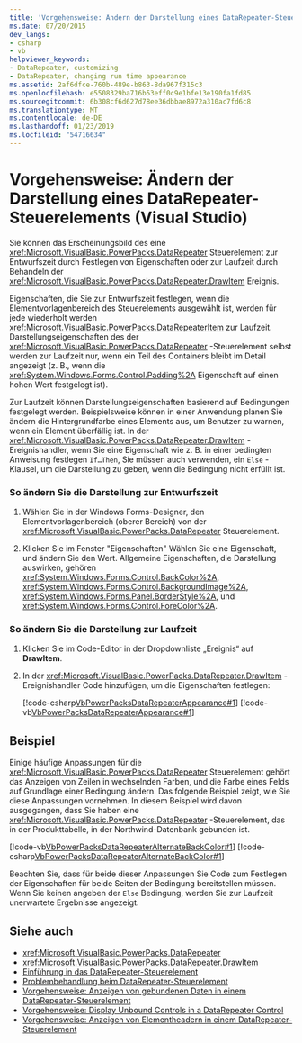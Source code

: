```yaml
---
title: 'Vorgehensweise: Ändern der Darstellung eines DataRepeater-Steuerelements (Visual Studio)'
ms.date: 07/20/2015
dev_langs:
- csharp
- vb
helpviewer_keywords:
- DataRepeater, customizing
- DataRepeater, changing run time appearance
ms.assetid: 2af6dfce-760b-489e-b863-8da967f315c3
ms.openlocfilehash: e5508329ba716b53eff0c9e1bfe13e190fa1fd85
ms.sourcegitcommit: 6b308cf6d627d78ee36dbbae8972a310ac7fd6c8
ms.translationtype: MT
ms.contentlocale: de-DE
ms.lasthandoff: 01/23/2019
ms.locfileid: "54716634"
---
```

# <a name="how-to-change-the-appearance-of-a-datarepeater-control-visual-studio"></a>Vorgehensweise: Ändern der Darstellung eines DataRepeater-Steuerelements (Visual Studio)
Sie können das Erscheinungsbild des eine <xref:Microsoft.VisualBasic.PowerPacks.DataRepeater> Steuerelement zur Entwurfszeit durch Festlegen von Eigenschaften oder zur Laufzeit durch Behandeln der <xref:Microsoft.VisualBasic.PowerPacks.DataRepeater.DrawItem> Ereignis.  
  
 Eigenschaften, die Sie zur Entwurfszeit festlegen, wenn die Elementvorlagenbereich des Steuerelements ausgewählt ist, werden für jede wiederholt werden <xref:Microsoft.VisualBasic.PowerPacks.DataRepeaterItem> zur Laufzeit. Darstellungseigenschaften des der <xref:Microsoft.VisualBasic.PowerPacks.DataRepeater> -Steuerelement selbst werden zur Laufzeit nur, wenn ein Teil des Containers bleibt im Detail angezeigt (z. B., wenn die <xref:System.Windows.Forms.Control.Padding%2A> Eigenschaft auf einen hohen Wert festgelegt ist).  
  
 Zur Laufzeit können Darstellungseigenschaften basierend auf Bedingungen festgelegt werden. Beispielsweise können in einer Anwendung planen Sie ändern die Hintergrundfarbe eines Elements aus, um Benutzer zu warnen, wenn ein Element überfällig ist. In der <xref:Microsoft.VisualBasic.PowerPacks.DataRepeater.DrawItem> -Ereignishandler, wenn Sie eine Eigenschaft wie z. B. in einer bedingten Anweisung festlegen `If…Then`, Sie müssen auch verwenden, ein `Else` -Klausel, um die Darstellung zu geben, wenn die Bedingung nicht erfüllt ist.  
  
### <a name="to-change-the-appearance-at-design-time"></a>So ändern Sie die Darstellung zur Entwurfszeit  
  
1.  Wählen Sie in der Windows Forms-Designer, den Elementvorlagenbereich (oberer Bereich) von der <xref:Microsoft.VisualBasic.PowerPacks.DataRepeater> Steuerelement.  
  
2.  Klicken Sie im Fenster "Eigenschaften" Wählen Sie eine Eigenschaft, und ändern Sie den Wert. Allgemeine Eigenschaften, die Darstellung auswirken, gehören <xref:System.Windows.Forms.Control.BackColor%2A>, <xref:System.Windows.Forms.Control.BackgroundImage%2A>, <xref:System.Windows.Forms.Panel.BorderStyle%2A>, und <xref:System.Windows.Forms.Control.ForeColor%2A>.  
  
### <a name="to-change-the-appearance-at-run-time"></a>So ändern Sie die Darstellung zur Laufzeit  
  
1.  Klicken Sie im Code-Editor in der Dropdownliste „Ereignis“ auf **DrawItem**.  
  
2.  In der <xref:Microsoft.VisualBasic.PowerPacks.DataRepeater.DrawItem> -Ereignishandler Code hinzufügen, um die Eigenschaften festlegen:  
  
     [!code-csharp[VbPowerPacksDataRepeaterAppearance#1](../../../visual-basic/developing-apps/windows-forms/codesnippet/CSharp/how-to-change-the-appearance-of-a-datarepeater-control-visual-studio_1.cs)]
     [!code-vb[VbPowerPacksDataRepeaterAppearance#1](../../../visual-basic/developing-apps/windows-forms/codesnippet/VisualBasic/how-to-change-the-appearance-of-a-datarepeater-control-visual-studio_1.vb)]  
  
## <a name="example"></a>Beispiel  
 Einige häufige Anpassungen für die <xref:Microsoft.VisualBasic.PowerPacks.DataRepeater> Steuerelement gehört das Anzeigen von Zeilen in wechselnden Farben, und die Farbe eines Felds auf Grundlage einer Bedingung ändern. Das folgende Beispiel zeigt, wie Sie diese Anpassungen vornehmen. In diesem Beispiel wird davon ausgegangen, dass Sie haben eine <xref:Microsoft.VisualBasic.PowerPacks.DataRepeater> -Steuerelement, das in der Produkttabelle, in der Northwind-Datenbank gebunden ist.  
  
 [!code-vb[VbPowerPacksDataRepeaterAlternateBackColor#1](../../../visual-basic/developing-apps/windows-forms/codesnippet/VisualBasic/how-to-change-the-appearance-of-a-datarepeater-control-visual-studio_2.vb)]
 [!code-csharp[VbPowerPacksDataRepeaterAlternateBackColor#1](../../../visual-basic/developing-apps/windows-forms/codesnippet/CSharp/how-to-change-the-appearance-of-a-datarepeater-control-visual-studio_2.cs)]  
  
 Beachten Sie, dass für beide dieser Anpassungen Sie Code zum Festlegen der Eigenschaften für beide Seiten der Bedingung bereitstellen müssen. Wenn Sie keinen angeben der `Else` Bedingung, werden Sie zur Laufzeit unerwartete Ergebnisse angezeigt.  
  
## <a name="see-also"></a>Siehe auch
- <xref:Microsoft.VisualBasic.PowerPacks.DataRepeater>
- <xref:Microsoft.VisualBasic.PowerPacks.DataRepeater.DrawItem>
- [Einführung in das DataRepeater-Steuerelement](../../../visual-basic/developing-apps/windows-forms/introduction-to-the-datarepeater-control-visual-studio.md)
- [Problembehandlung beim DataRepeater-Steuerelement](../../../visual-basic/developing-apps/windows-forms/troubleshooting-the-datarepeater-control-visual-studio.md)
- [Vorgehensweise: Anzeigen von gebundenen Daten in einem DataRepeater-Steuerelement](../../../visual-basic/developing-apps/windows-forms/how-to-display-bound-data-in-a-datarepeater-control-visual-studio.md)
- [Vorgehensweise: Display Unbound Controls in a DataRepeater Control](../../../visual-basic/developing-apps/windows-forms/how-to-display-unbound-controls-in-a-datarepeater-control-visual-studio.md)
- [Vorgehensweise: Anzeigen von Elementheadern in einem DataRepeater-Steuerelement](../../../visual-basic/developing-apps/windows-forms/how-to-display-item-headers-in-a-datarepeater-control-visual-studio.md)
